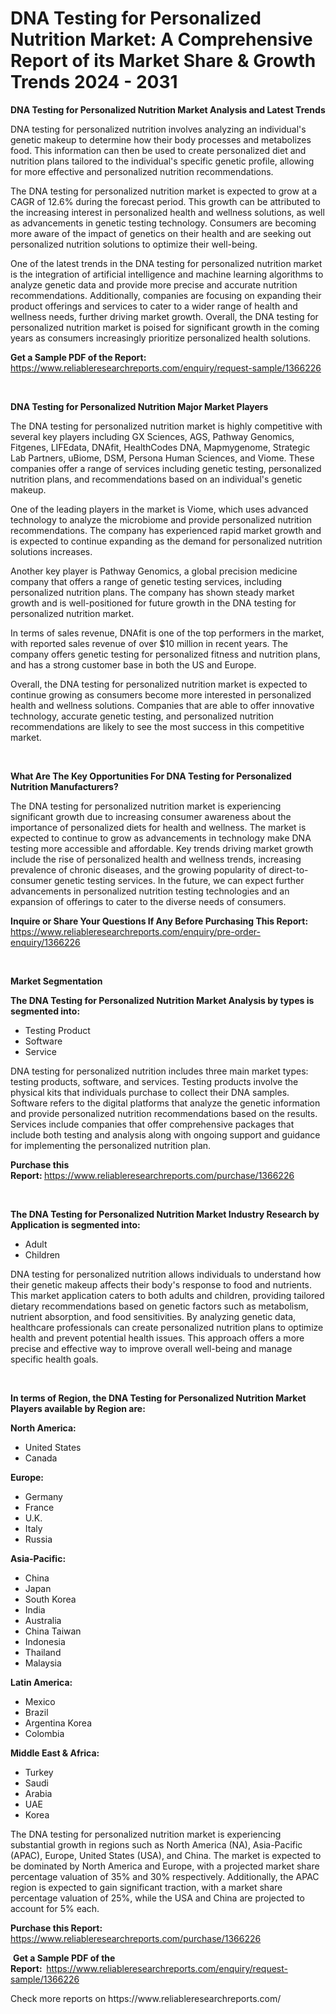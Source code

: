 <p><h1>DNA Testing for Personalized Nutrition Market: A Comprehensive Report of its Market Share & Growth Trends 2024 - 2031</h1></p><p><strong>DNA Testing for Personalized Nutrition Market Analysis and Latest Trends</strong></p>
<p><p>DNA testing for personalized nutrition involves analyzing an individual's genetic makeup to determine how their body processes and metabolizes food. This information can then be used to create personalized diet and nutrition plans tailored to the individual's specific genetic profile, allowing for more effective and personalized nutrition recommendations.</p><p>The DNA testing for personalized nutrition market is expected to grow at a CAGR of 12.6% during the forecast period. This growth can be attributed to the increasing interest in personalized health and wellness solutions, as well as advancements in genetic testing technology. Consumers are becoming more aware of the impact of genetics on their health and are seeking out personalized nutrition solutions to optimize their well-being.</p><p>One of the latest trends in the DNA testing for personalized nutrition market is the integration of artificial intelligence and machine learning algorithms to analyze genetic data and provide more precise and accurate nutrition recommendations. Additionally, companies are focusing on expanding their product offerings and services to cater to a wider range of health and wellness needs, further driving market growth. Overall, the DNA testing for personalized nutrition market is poised for significant growth in the coming years as consumers increasingly prioritize personalized health solutions.</p></p>
<p><strong>Get a Sample PDF of the Report:&nbsp;</strong> <a href="https://www.reliableresearchreports.com/enquiry/request-sample/1366226">https://www.reliableresearchreports.com/enquiry/request-sample/1366226</a></p>
<p>&nbsp;</p>
<p><strong>DNA Testing for Personalized Nutrition Major Market Players</strong></p>
<p><p>The DNA testing for personalized nutrition market is highly competitive with several key players including GX Sciences, AGS, Pathway Genomics, Fitgenes, LIFEdata, DNAfit, HealthCodes DNA, Mapmygenome, Strategic Lab Partners, uBiome, DSM, Persona Human Sciences, and Viome. These companies offer a range of services including genetic testing, personalized nutrition plans, and recommendations based on an individual's genetic makeup.</p><p>One of the leading players in the market is Viome, which uses advanced technology to analyze the microbiome and provide personalized nutrition recommendations. The company has experienced rapid market growth and is expected to continue expanding as the demand for personalized nutrition solutions increases.</p><p>Another key player is Pathway Genomics, a global precision medicine company that offers a range of genetic testing services, including personalized nutrition plans. The company has shown steady market growth and is well-positioned for future growth in the DNA testing for personalized nutrition market.</p><p>In terms of sales revenue, DNAfit is one of the top performers in the market, with reported sales revenue of over $10 million in recent years. The company offers genetic testing for personalized fitness and nutrition plans, and has a strong customer base in both the US and Europe.</p><p>Overall, the DNA testing for personalized nutrition market is expected to continue growing as consumers become more interested in personalized health and wellness solutions. Companies that are able to offer innovative technology, accurate genetic testing, and personalized nutrition recommendations are likely to see the most success in this competitive market.</p></p>
<p>&nbsp;</p>
<p><strong>What Are The Key Opportunities For DNA Testing for Personalized Nutrition Manufacturers?</strong></p>
<p><p>The DNA testing for personalized nutrition market is experiencing significant growth due to increasing consumer awareness about the importance of personalized diets for health and wellness. The market is expected to continue to grow as advancements in technology make DNA testing more accessible and affordable. Key trends driving market growth include the rise of personalized health and wellness trends, increasing prevalence of chronic diseases, and the growing popularity of direct-to-consumer genetic testing services. In the future, we can expect further advancements in personalized nutrition testing technologies and an expansion of offerings to cater to the diverse needs of consumers.</p></p>
<p><strong>Inquire or Share Your Questions If Any Before Purchasing This Report:</strong> <a href="https://www.reliableresearchreports.com/enquiry/pre-order-enquiry/1366226">https://www.reliableresearchreports.com/enquiry/pre-order-enquiry/1366226</a></p>
<p>&nbsp;</p>
<p><strong>Market Segmentation</strong></p>
<p><strong>The DNA Testing for Personalized Nutrition Market Analysis by types is segmented into:</strong></p>
<p><ul><li>Testing Product</li><li>Software</li><li>Service</li></ul></p>
<p><p>DNA testing for personalized nutrition includes three main market types: testing products, software, and services. Testing products involve the physical kits that individuals purchase to collect their DNA samples. Software refers to the digital platforms that analyze the genetic information and provide personalized nutrition recommendations based on the results. Services include companies that offer comprehensive packages that include both testing and analysis along with ongoing support and guidance for implementing the personalized nutrition plan.</p></p>
<p><strong>Purchase this Report:&nbsp;</strong><a href="https://www.reliableresearchreports.com/purchase/1366226">https://www.reliableresearchreports.com/purchase/1366226</a></p>
<p>&nbsp;</p>
<p><strong>The DNA Testing for Personalized Nutrition Market Industry Research by Application is segmented into:</strong></p>
<p><ul><li>Adult</li><li>Children</li></ul></p>
<p><p>DNA testing for personalized nutrition allows individuals to understand how their genetic makeup affects their body's response to food and nutrients. This market application caters to both adults and children, providing tailored dietary recommendations based on genetic factors such as metabolism, nutrient absorption, and food sensitivities. By analyzing genetic data, healthcare professionals can create personalized nutrition plans to optimize health and prevent potential health issues. This approach offers a more precise and effective way to improve overall well-being and manage specific health goals.</p></p>
<p>&nbsp;</p>
<p><strong>In terms of Region, the DNA Testing for Personalized Nutrition Market Players available by Region are:</strong></p>
<p>
    <p> <strong> North America: </strong>
        <ul>
            <li>United States</li>
            <li>Canada</li>
        </ul>
        </p> 
    <p> <strong> Europe: </strong>
        <ul>
            <li>Germany</li>
            <li>France</li>
            <li>U.K.</li>
            <li>Italy</li>
            <li>Russia</li>
        </ul>
        </p> 
    <p> <strong> Asia-Pacific: </strong>
        <ul>
            <li>China</li>
            <li>Japan</li>
            <li>South Korea</li>
            <li>India</li>
            <li>Australia</li>
            <li>China Taiwan</li>
            <li>Indonesia</li>
            <li>Thailand</li>
            <li>Malaysia</li>
        </ul>
        </p> 
    <p> <strong> Latin America: </strong>
        <ul>
            <li>Mexico</li>
            <li>Brazil</li>
            <li>Argentina Korea</li>
            <li>Colombia</li>
        </ul>
        </p> 
    <p> <strong> Middle East & Africa: </strong>
        <ul>
            <li>Turkey</li>
            <li>Saudi</li>
            <li>Arabia</li>
            <li>UAE</li>
            <li>Korea</li>
        </ul>
    </p>
    </p>
<p><p>The DNA testing for personalized nutrition market is experiencing substantial growth in regions such as North America (NA), Asia-Pacific (APAC), Europe, United States (USA), and China. The market is expected to be dominated by North America and Europe, with a projected market share percentage valuation of 35% and 30% respectively. Additionally, the APAC region is expected to gain significant traction, with a market share percentage valuation of 25%, while the USA and China are projected to account for 5% each.</p></p>
<p><strong>Purchase this Report: </strong><a href="https://www.reliableresearchreports.com/purchase/1366226">https://www.reliableresearchreports.com/purchase/1366226</a></p>
<p>&nbsp;<strong>Get a Sample PDF of the Report:&nbsp;&nbsp;</strong><a href="https://www.reliableresearchreports.com/enquiry/request-sample/1366226">https://www.reliableresearchreports.com/enquiry/request-sample/1366226</a></p>
<p><strong></strong></p>
<p>Check more reports on https://www.reliableresearchreports.com/</p>